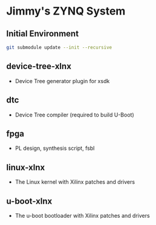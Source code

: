 # Jimmy's ZYNQ System
## Initial Environment
```bash
git submodule update --init --recursive
```

## device-tree-xlnx
- Device Tree generator plugin for xsdk

## dtc
- Device Tree compiler (required to build U-Boot)

## fpga
- PL design, synthesis script, fsbl

## linux-xlnx
- The Linux kernel with Xilinx patches and drivers

## u-boot-xlnx
- The u-boot bootloader with Xilinx patches and drivers
  


